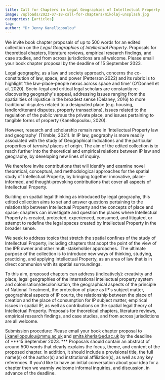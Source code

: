 ```yaml
---
title: Call for Chapters in Legal Geographies of Intellectual Property
image: /uploads/2023-07-18-call-for-chapters/mikolaj-unsplash.jpg
categories: [articles]
tag: 
author: "Dr Jenny Kanellopoulou"
---
```


We invite book chapter proposals of up to 500 words for an edited collection on the *Legal Geographies of Intellectual Property*. Proposals for theoretical chapters, literature reviews, empirical research findings, and case studies, and from across jurisdictions are all welcome. Please email your book chapter proposal by the deadline of 15 September 2023. 

Legal geography, as a law and society approach, concerns the co-constitution of law, space, and power (Petterson 2022) and its rubric is to highlight 'the law-place-people nexus across space and time' (O'Donnell et al, 2020). Socio-legal and critical legal scholars are constantly re-discovering geography's appeal, addressing issues ranging from the spatialities of injustice in the broadest sense (Delaney, 2016) to more traditional disputes related to a designated place (e.g. housing, landlord/tenant disputes, property transactions), issues related to the regulation of the public versus the private place, and issues pertaining to tangible forms of property (Kanellopoulou, 2020). 

However, research and scholarship remain rare in 'Intellectual Property law and geography' (Trimble, 2021). In IP law, geography is more readily associated with the study of Geographical Indications and the particular properties of *terroirs*/ places of origin. The aim of the edited collection is to reach further into the theoretical and empirical relations between IP law and geography, by developing new lines of inquiry. 

We therefore invite contributions that will identify and examine novel theoretical, conceptual, and methodological approaches for the spatial study of Intellectual Property, by bringing together innovative, place-informed, and thought-provoking contributions that cover all aspects of Intellectual Property.   

Building on spatial legal thinking as introduced by legal geography, this edited collection aims to set and answer questions pertaining to the relationship between Intellectual Property and the concepts of place and space; chapters can investigate and question the places where Intellectual Property is created, protected, experienced, consumed, and litigated, or attempt to redefine the legal spaces created by Intellectual Property in the broader sense.  

We seek to address topics that stretch the spatial confines of the study of Intellectual Property, including chapters that adopt the point of the view of the IPR owner and other multi-stakeholder approaches.  The ultimate purpose of the collection is to introduce new ways of thinking, studying, practicing, and applying Intellectual Property, as an area of law that is in direct communion with its spatial surroundings.  

To this aim, proposed chapters can address (indicatively): creativity and place, legal geographies of the international intellectual property system and colonisation/decolonisation, the geographical aspects of the principle of National Treatment, the protection of place as IP's subject matter, geographical aspects of IP courts, the relationship between the place of creation and the place of consumption for IP subject matter, empirical issues in spatial IP, as well as contributions on the spatial legal theory of Intellectual Property. Proposals for theoretical chapters, literature reviews, empirical research findings, and case studies, and from across jurisdictions are all welcome.    

Submission procedure: Please email your book chapter proposal to [j.kanellopoulou@mmu.ac.uk](j.kanellopoulou@mmu.ac.uk) and [smita.kheria@ed.ac.uk](j.kanellopoulou@mmu.ac.uk) by the deadline of ***15 September 2023. *** Proposals should contain an abstract of around 500 words that clearly explains the focus, theme, and content of the proposed chapter. In addition, it should include a provisional title, the full name(s) of the author(s) and institutional affiliation(s), as well as any key references. If you'd like to have an initial conversation about your idea for a chapter then we warmly welcome informal inquiries, and discussion, in advance of the deadline. 
